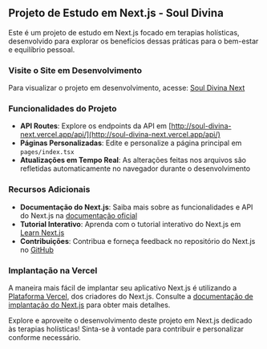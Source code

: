 ## Projeto de Estudo em Next.js - Soul Divina

Este é um projeto de estudo em Next.js focado em terapias holísticas, desenvolvido para explorar os benefícios dessas práticas para o bem-estar e equilíbrio pessoal.

### Visite o Site em Desenvolvimento
Para visualizar o projeto em desenvolvimento, acesse: [Soul Divina Next](https://soul-divina-next.vercel.app/)

### Funcionalidades do Projeto
- **API Routes**: Explore os endpoints da API em [http://soul-divina-next.vercel.app/api/](http://soul-divina-next.vercel.app/api/)
- **Páginas Personalizadas**: Edite e personalize a página principal em `pages/index.tsx`
- **Atualizações em Tempo Real**: As alterações feitas nos arquivos são refletidas automaticamente no navegador durante o desenvolvimento

### Recursos Adicionais
- **Documentação do Next.js**: Saiba mais sobre as funcionalidades e API do Next.js na [documentação oficial](https://nextjs.org/docs)
- **Tutorial Interativo**: Aprenda com o tutorial interativo do Next.js em [Learn Next.js](https://nextjs.org/learn)
- **Contribuições**: Contribua e forneça feedback no repositório do Next.js no [GitHub](https://github.com/vercel/next.js/)

### Implantação na Vercel
A maneira mais fácil de implantar seu aplicativo Next.js é utilizando a [Plataforma Vercel](https://vercel.com/new?utm_medium=default-template&filter=next.js&utm_source=create-next-app&utm_campaign=create-next-app-readme), dos criadores do Next.js. Consulte a [documentação de implantação do Next.js](https://nextjs.org/docs/deployment) para obter mais detalhes.

Explore e aproveite o desenvolvimento deste projeto em Next.js dedicado às terapias holísticas! Sinta-se à vontade para contribuir e personalizar conforme necessário.